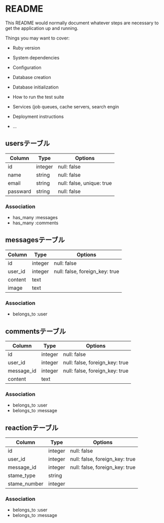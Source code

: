 # README

This README would normally document whatever steps are necessary to get the
application up and running.

Things you may want to cover:

* Ruby version

* System dependencies

* Configuration

* Database creation

* Database initialization

* How to run the test suite

* Services (job queues, cache servers, search engin


* Deployment instructions

* ...


## usersテーブル

|Column|Type|Options|
|------|----|-------|
|id|integer|null: false|
|name|string|null: false|
|email|string|null: false, unique: true|
|passward|string|null: false|

### Association
- has_many :messages
- has_many :comments

## messagesテーブル

|Column|Type|Options|
|------|----|-------|
|id|integer|null: false|
|user_id|integer|null: false, foreign_key: true|
|content|text|
|image|text|

### Association
- belongs_to :user

## commentsテーブル

|Column|Type|Options|
|------|----|-------|
|id|integer|null: false|
|user_id|integer|null: false, foreign_key: true|
|message_id|integer|null: false, foreign_key: true|
|content|text|

### Association
- belongs_to :user
- belongs_to :message

## reactionテーブル

|Column|Type|Options|
|------|----|-------|
|id|integer|null: false|
|user_id|integer|null: false, foreign_key: true|
|message_id|integer|null: false, foreign_key: true|
|stame_type|string|
|stame_number|integer|

### Association
- belongs_to :user
- belongs_to :message
